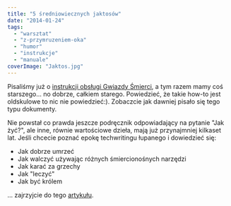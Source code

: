 ```yaml
---
title: "5 średniowiecznych jaktosów"
date: "2014-01-24"
tags:
  - "warsztat"
  - "z-przymruzeniem-oka"
  - "humor"
  - "instrukcje"
  - "manuale"
coverImage: "Jaktos.jpg"
---
```


Pisaliśmy już o
[instrukcji obsługi Gwiazdy Śmierci](http://techwriter.pl/ten-dokument-warto-miec-pod-reka/),
a tym razem mamy coś starszego... no dobrze, całkiem starego. Powiedzieć, że
takie how-to jest oldskulowe to nic nie powiedzieć:). Zobaczcie jak dawniej
pisało się tego typu dokumenty.

Nie powstał co prawda jeszcze podręcznik odpowiadający na pytanie "Jak żyć?",
ale inne, równie wartościowe dzieła, mają już przynajmniej kilkaset lat. Jeśli
chcecie poznać epokę techwritingu łupanego i dowiedzieć się:

- Jak dobrze umrzeć
- Jak walczyć używając różnych śmiercionośnych narzędzi
- Jak karać za grzechy
- Jak "leczyć"
- Jak być królem

... zajrzyjcie do tego
[artykułu](http://mentalfloss.com/article/52725/5-how-manuals-middle-ages).
